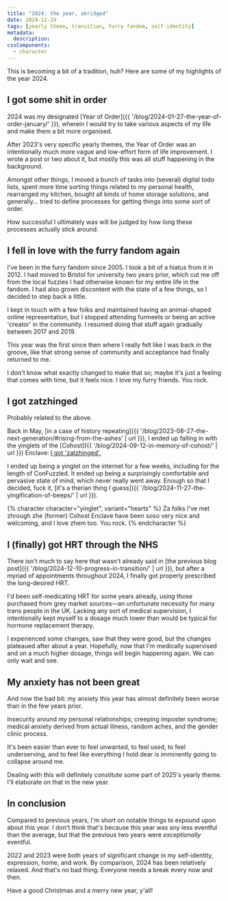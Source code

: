 ```yaml
---
title: "2024: the year, abridged"
date: 2024-12-24
tags: [yearly theme, transition, furry fandom, self-identity]
metadata:
  description:
cssComponents:
  - character
---
```


This is becoming a bit of a tradition, huh? Here are some of my highlights of the year 2024.

## I got some shit in order

2024 was my designated [Year of Order]({{ '/blog/2024-01-27-the-year-of-order-january/' }}), wherein I would try to take various aspects of my life and make them a bit more organised.

After 2023's very specific yearly themes, the Year of Order was an intentionally much more vague and low-effort form of life improvement. I wrote a post or two about it, but mostly this was all stuff happening in the background.

Amongst other things, I moved a bunch of tasks into (several) digital todo lists, spent more time sorting things related to my personal health, rearranged my kitchen, bought all kinds of home storage solutions, and generally... tried to define processes for getting things into some sort of order.

How successful I ultimately was will be judged by how long these processes actually stick around.

## I fell in love with the furry fandom again

I've been in the furry fandom since 2005. I took a bit of a hiatus from it in 2012. I had moved to Bristol for university two years prior, which cut me off from the local fuzzies I had otherwise known for my entire life in the fandom. I had also grown discontent with the state of a few things, so I decided to step back a little.

I kept in touch with a few folks and maintained having an animal-shaped online representation, but I stopped attending furmeets or being an active 'creator' in the community. I resumed doing that stuff again gradually between 2017 and 2019.

This year was the first since then where I really felt like I was back in the groove, like that strong sense of community and acceptance had finally returned to me.

I don't know what exactly changed to make that so; maybe it's just a feeling that comes with time, but it feels nice. I love my furry friends. You rock.

## I got zatzhinged

Probably related to the above.

Back in May, [in a case of history repeating]({{ '/blog/2023-08-27-the-next-generation/#rising-from-the-ashes' | url }}), I ended up falling in with the yinglets of the [Cohost]({{ '/blog/2024-09-12-in-memory-of-cohost/' | url }}) Enclave: [I got 'zatzhinged'.](https://cohost.org/batbeeps/post/6049889-div-style-font-fam)

I ended up being a yinglet on the internet for a few weeks, including for the length of ConFuzzled. It ended up being a surprisingly comfortable and pervasive state of mind, which never really went away. Enough so that I decided, fuck it, [it's a therian thing I guess]({{ '/blog/2024-11-27-the-yingification-of-beeps/' | url }}).

{% character character="yinglet", variant="hearts" %}
Za folks I've met zhrough zhe (former) Cohost Enclave have been soso very nice and welcoming, and I love zhem too. You rock.
{% endcharacter %}

## I (finally) got HRT through the NHS

There isn't much to say here that wasn't already said in [the previous blog post]({{ '/blog/2024-12-10-progress-in-transition/' | url }}), but after a myriad of appointments throughout 2024, I finally got properly prescribed the long-desired HRT.

I'd been self-medicating HRT for some years already, using those purchased from grey market sources—an unfortunate necessity for many trans people in the UK. Lacking any sort of medical supervision, I intentionally kept myself to a dosage much lower than would be typical for hormone replacement therapy.

I experienced some changes, saw that they were good, but the changes plateaued after about a year. Hopefully, now that I'm medically supervised and on a much higher dosage, things will begin happening again. We can only wait and see.

## My anxiety has not been great

And now the bad bit: my anxiety this year has almost definitely been worse than in the few years prior.

Insecurity around my personal relationships; creeping imposter syndrome; medical anxiety derived from actual illness, random aches, and the gender clinic process.

It's been easier than ever to feel unwanted, to feel used, to feel underserving, and to feel like everything I hold dear is imminently going to collapse around me.

Dealing with this will definitely constitute some part of 2025's yearly theme. I'll elaborate on that in the new year.

## In conclusion

Compared to previous years, I'm short on notable things to expound upon about this year. I don't think that's because this year was any less eventful than the average, but that the previous two years were _exceptionally_ eventful.

2022 and 2023 were both years of significant change in my self-identity, expression, home, and work. By comparison, 2024 has been relatively relaxed. And that's no bad thing. Everyone needs a break every now and then.

Have a good Christmas and a merry new year, y'all!
